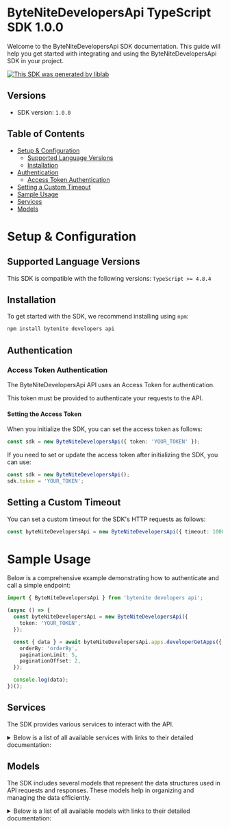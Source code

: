 # ByteNiteDevelopersApi TypeScript SDK 1.0.0

Welcome to the ByteNiteDevelopersApi SDK documentation. This guide will help you get started with integrating and using the ByteNiteDevelopersApi SDK in your project.

[![This SDK was generated by liblab](https://public-liblab-readme-assets.s3.us-east-1.amazonaws.com/built-by-liblab-icon.svg)](https://liblab.com/?utm_source=readme)

## Versions

- SDK version: `1.0.0`

## Table of Contents

- [Setup & Configuration](#setup--configuration)
  - [Supported Language Versions](#supported-language-versions)
  - [Installation](#installation)
- [Authentication](#authentication)
  - [Access Token Authentication](#access-token-authentication)
- [Setting a Custom Timeout](#setting-a-custom-timeout)
- [Sample Usage](#sample-usage)
- [Services](#services)
- [Models](#models)

# Setup & Configuration

## Supported Language Versions

This SDK is compatible with the following versions: `TypeScript >= 4.8.4`

## Installation

To get started with the SDK, we recommend installing using `npm`:

```bash
npm install bytenite developers api
```

## Authentication

### Access Token Authentication

The ByteNiteDevelopersApi API uses an Access Token for authentication.

This token must be provided to authenticate your requests to the API.

#### Setting the Access Token

When you initialize the SDK, you can set the access token as follows:

```ts
const sdk = new ByteNiteDevelopersApi({ token: 'YOUR_TOKEN' });
```

If you need to set or update the access token after initializing the SDK, you can use:

```ts
const sdk = new ByteNiteDevelopersApi();
sdk.token = 'YOUR_TOKEN';
```

## Setting a Custom Timeout

You can set a custom timeout for the SDK's HTTP requests as follows:

```ts
const byteNiteDevelopersApi = new ByteNiteDevelopersApi({ timeout: 10000 });
```

# Sample Usage

Below is a comprehensive example demonstrating how to authenticate and call a simple endpoint:

```ts
import { ByteNiteDevelopersApi } from 'bytenite developers api';

(async () => {
  const byteNiteDevelopersApi = new ByteNiteDevelopersApi({
    token: 'YOUR_TOKEN',
  });

  const { data } = await byteNiteDevelopersApi.apps.developerGetApps({
    orderBy: 'orderBy',
    paginationLimit: 5,
    paginationOffset: 2,
  });

  console.log(data);
})();
```

## Services

The SDK provides various services to interact with the API.

<details> 
<summary>Below is a list of all available services with links to their detailed documentation:</summary>

| Name                                                           |
| :------------------------------------------------------------- |
| [AppsService](documentation/services/AppsService.md)           |
| [EnginesService](documentation/services/EnginesService.md)     |
| [InfoService](documentation/services/InfoService.md)           |
| [TemplatesService](documentation/services/TemplatesService.md) |
| [TestsService](documentation/services/TestsService.md)         |

</details>

## Models

The SDK includes several models that represent the data structures used in API requests and responses. These models help in organizing and managing the data efficiently.

<details> 
<summary>Below is a list of all available models with links to their detailed documentation:</summary>

| Name                                                                                                                           | Description                                                                                 |
| :----------------------------------------------------------------------------------------------------------------------------- | :------------------------------------------------------------------------------------------ |
| [DeveloperAppListResponse](documentation/models/DeveloperAppListResponse.md)                                                   |                                                                                             |
| [ByteniteappApp](documentation/models/ByteniteappApp.md)                                                                       |                                                                                             |
| [CommonDeviceRequirements](documentation/models/CommonDeviceRequirements.md)                                                   | DeviceRequirements represents the minimum hardware requirements for running the app/engine. |
| [PlatformConfigRepresentsConfigurationForAPlatform](documentation/models/PlatformConfigRepresentsConfigurationForAPlatform.md) |                                                                                             |
| [RpcStatus](documentation/models/RpcStatus.md)                                                                                 |                                                                                             |
| [ProtobufAny](documentation/models/ProtobufAny.md)                                                                             |                                                                                             |
| [DeveloperUploadAppRequest](documentation/models/DeveloperUploadAppRequest.md)                                                 |                                                                                             |
| [Responses](documentation/models/Responses.md)                                                                                 |                                                                                             |
| [CommonGenericResponse](documentation/models/CommonGenericResponse.md)                                                         |                                                                                             |
| [CommonError](documentation/models/CommonError.md)                                                                             |                                                                                             |
| [ArrayOfEngine](documentation/models/ArrayOfEngine.md)                                                                         |                                                                                             |
| [RepresentsAnEngineAndItsMetadata](documentation/models/RepresentsAnEngineAndItsMetadata.md)                                   |                                                                                             |
| [PlatformConfigRepresentsConfigurationForAPlatform](documentation/models/PlatformConfigRepresentsConfigurationForAPlatform.md) |                                                                                             |
| [CommonDeviceRequirements](documentation/models/CommonDeviceRequirements.md)                                                   | DeviceRequirements represents the minimum hardware requirements for running the app/engine. |
| [RpcStatus](documentation/models/RpcStatus.md)                                                                                 |                                                                                             |
| [DeveloperEngineMessage](documentation/models/DeveloperEngineMessage.md)                                                       |                                                                                             |
| [DeveloperServerInfoResponse](documentation/models/DeveloperServerInfoResponse.md)                                             |                                                                                             |
| [CommonVersion](documentation/models/CommonVersion.md)                                                                         | Version of the distributed app, including revision.                                         |
| [RpcStatus](documentation/models/RpcStatus.md)                                                                                 |                                                                                             |
| [JobJobTemplates](documentation/models/JobJobTemplates.md)                                                                     |                                                                                             |
| [JobJobTemplate](documentation/models/JobJobTemplate.md)                                                                       |                                                                                             |
| [RpcStatus](documentation/models/RpcStatus.md)                                                                                 |                                                                                             |
| [CommonGenericResponse](documentation/models/CommonGenericResponse.md)                                                         |                                                                                             |
| [Requests](documentation/models/Requests.md)                                                                                   |                                                                                             |
| [RpcStatus](documentation/models/RpcStatus.md)                                                                                 |                                                                                             |

</details>

<!-- This file was generated by liblab | https://liblab.com/ -->
